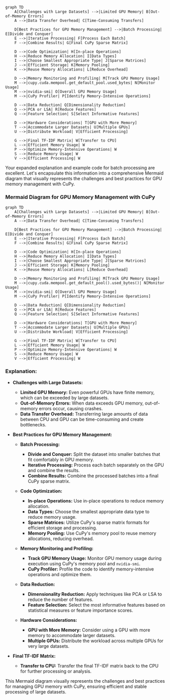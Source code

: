 ```mermaid
graph TD
    A[Challenges with Large Datasets] -->|Limited GPU Memory| B[Out-of-Memory Errors]
    A -->|Data Transfer Overhead| C[Time-Consuming Transfers]

    D[Best Practices for GPU Memory Management] -->|Batch Processing| E[Divide and Conquer]
    E -->|Iterative Processing| F[Process Each Batch]
    F -->|Combine Results| G[Final CuPy Sparse Matrix]

    D -->|Code Optimization| H[In-place Operations]
    H -->|Reduce Memory Allocation| I[Data Types]
    I -->|Choose Smallest Appropriate Type| J[Sparse Matrices]
    J -->|Efficient Storage| K[Memory Pooling]
    K -->|Reuse Memory Allocations| L[Reduce Overhead]

    D -->|Memory Monitoring and Profiling| M[Track GPU Memory Usage]
    M -->|cupy.cuda.mempool.get_default_pool.used_bytes| N[Monitor Usage]
    M -->|nvidia-smi| O[Overall GPU Memory Usage]
    M -->|CuPy Profiler| P[Identify Memory-Intensive Operations]

    D -->|Data Reduction| Q[Dimensionality Reduction]
    Q -->|PCA or LSA| R[Reduce Features]
    Q -->|Feature Selection| S[Select Informative Features]

    D -->|Hardware Considerations| T[GPU with More Memory]
    T -->|Accommodate Larger Datasets| U[Multiple GPUs]
    U -->|Distribute Workload| V[Efficient Processing]

    G -->|Final TF-IDF Matrix| W[Transfer to CPU]
    L -->|Efficient Memory Usage| W
    P -->|Optimize Memory-Intensive Operations| W
    S -->|Reduce Memory Usage| W
    V -->|Efficient Processing| W
```

Your expanded explanation and example code for batch processing are excellent. Let's encapsulate this information into a comprehensive Mermaid diagram that visually represents the challenges and best practices for GPU memory management with CuPy.

### Mermaid Diagram for GPU Memory Management with CuPy

```mermaid
graph TD
    A[Challenges with Large Datasets] -->|Limited GPU Memory| B[Out-of-Memory Errors]
    A -->|Data Transfer Overhead| C[Time-Consuming Transfers]

    D[Best Practices for GPU Memory Management] -->|Batch Processing| E[Divide and Conquer]
    E -->|Iterative Processing| F[Process Each Batch]
    F -->|Combine Results| G[Final CuPy Sparse Matrix]

    D -->|Code Optimization| H[In-place Operations]
    H -->|Reduce Memory Allocation| I[Data Types]
    I -->|Choose Smallest Appropriate Type| J[Sparse Matrices]
    J -->|Efficient Storage| K[Memory Pooling]
    K -->|Reuse Memory Allocations| L[Reduce Overhead]

    D -->|Memory Monitoring and Profiling| M[Track GPU Memory Usage]
    M -->|cupy.cuda.mempool.get_default_pool().used_bytes()| N[Monitor Usage]
    M -->|nvidia-smi| O[Overall GPU Memory Usage]
    M -->|CuPy Profiler| P[Identify Memory-Intensive Operations]

    D -->|Data Reduction| Q[Dimensionality Reduction]
    Q -->|PCA or LSA| R[Reduce Features]
    Q -->|Feature Selection| S[Select Informative Features]

    D -->|Hardware Considerations| T[GPU with More Memory]
    T -->|Accommodate Larger Datasets| U[Multiple GPUs]
    U -->|Distribute Workload| V[Efficient Processing]

    G -->|Final TF-IDF Matrix| W[Transfer to CPU]
    L -->|Efficient Memory Usage| W
    P -->|Optimize Memory-Intensive Operations| W
    S -->|Reduce Memory Usage| W
    V -->|Efficient Processing| W
```

### Explanation:

- **Challenges with Large Datasets:**
  - **Limited GPU Memory:** Even powerful GPUs have finite memory, which can be exceeded by large datasets.
  - **Out-of-Memory Errors:** When data exceeds GPU memory, out-of-memory errors occur, causing crashes.
  - **Data Transfer Overhead:** Transferring large amounts of data between CPU and GPU can be time-consuming and create bottlenecks.

- **Best Practices for GPU Memory Management:**
  - **Batch Processing:**
    - **Divide and Conquer:** Split the dataset into smaller batches that fit comfortably in GPU memory.
    - **Iterative Processing:** Process each batch separately on the GPU and combine the results.
    - **Combine Results:** Combine the processed batches into a final CuPy sparse matrix.

  - **Code Optimization:**
    - **In-place Operations:** Use in-place operations to reduce memory allocation.
    - **Data Types:** Choose the smallest appropriate data type to reduce memory usage.
    - **Sparse Matrices:** Utilize CuPy's sparse matrix formats for efficient storage and processing.
    - **Memory Pooling:** Use CuPy's memory pool to reuse memory allocations, reducing overhead.

  - **Memory Monitoring and Profiling:**
    - **Track GPU Memory Usage:** Monitor GPU memory usage during execution using CuPy's memory pool and `nvidia-smi`.
    - **CuPy Profiler:** Profile the code to identify memory-intensive operations and optimize them.

  - **Data Reduction:**
    - **Dimensionality Reduction:** Apply techniques like PCA or LSA to reduce the number of features.
    - **Feature Selection:** Select the most informative features based on statistical measures or feature importance scores.

  - **Hardware Considerations:**
    - **GPU with More Memory:** Consider using a GPU with more memory to accommodate larger datasets.
    - **Multiple GPUs:** Distribute the workload across multiple GPUs for very large datasets.

- **Final TF-IDF Matrix:**
  - **Transfer to CPU:** Transfer the final TF-IDF matrix back to the CPU for further processing or analysis.

This Mermaid diagram visually represents the challenges and best practices for managing GPU memory with CuPy, ensuring efficient and stable processing of large datasets.
